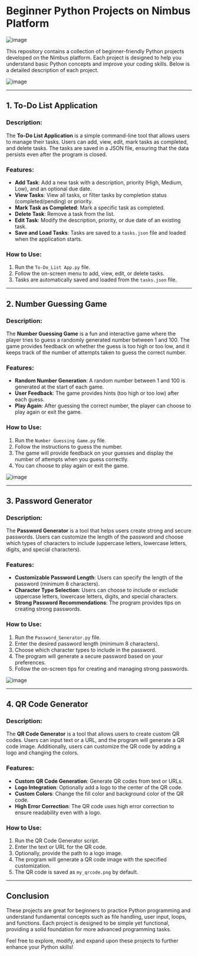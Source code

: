 # Beginner Python Projects on Nimbus Platform

![image](https://github.com/user-attachments/assets/a5d8bdf0-ae1d-461f-9e65-a2edaf9ed6bf)


This repository contains a collection of beginner-friendly Python projects developed on the Nimbus platform. Each project is designed to help you understand basic Python concepts and improve your coding skills. Below is a detailed description of each project.

![image](https://github.com/user-attachments/assets/67010997-a7f5-4f66-bc15-8144c7dc14da)

---

## 1. To-Do List Application

### Description:
The **To-Do List Application** is a simple command-line tool that allows users to manage their tasks. Users can add, view, edit, mark tasks as completed, and delete tasks. The tasks are saved in a JSON file, ensuring that the data persists even after the program is closed.

### Features:
- **Add Task**: Add a new task with a description, priority (High, Medium, Low), and an optional due date.
- **View Tasks**: View all tasks, or filter tasks by completion status (completed/pending) or priority.
- **Mark Task as Completed**: Mark a specific task as completed.
- **Delete Task**: Remove a task from the list.
- **Edit Task**: Modify the description, priority, or due date of an existing task.
- **Save and Load Tasks**: Tasks are saved to a `tasks.json` file and loaded when the application starts.

### How to Use:
1. Run the `To-Do_List App.py` file.
2. Follow the on-screen menu to add, view, edit, or delete tasks.
3. Tasks are automatically saved and loaded from the `tasks.json` file.

---

## 2. Number Guessing Game

### Description:
The **Number Guessing Game** is a fun and interactive game where the player tries to guess a randomly generated number between 1 and 100. The game provides feedback on whether the guess is too high or too low, and it keeps track of the number of attempts taken to guess the correct number.

### Features:
- **Random Number Generation**: A random number between 1 and 100 is generated at the start of each game.
- **User Feedback**: The game provides hints (too high or too low) after each guess.
- **Play Again**: After guessing the correct number, the player can choose to play again or exit the game.

### How to Use:
1. Run the `Number Guessing Game.py` file.
2. Follow the instructions to guess the number.
3. The game will provide feedback on your guesses and display the number of attempts when you guess correctly.
4. You can choose to play again or exit the game.

![image](https://github.com/user-attachments/assets/dd52342c-9154-4e60-876b-7a6b0ca3c31a)

---

## 3. Password Generator

### Description:
The **Password Generator** is a tool that helps users create strong and secure passwords. Users can customize the length of the password and choose which types of characters to include (uppercase letters, lowercase letters, digits, and special characters).

### Features:
- **Customizable Password Length**: Users can specify the length of the password (minimum 8 characters).
- **Character Type Selection**: Users can choose to include or exclude uppercase letters, lowercase letters, digits, and special characters.
- **Strong Password Recommendations**: The program provides tips on creating strong passwords.

### How to Use:
1. Run the `Password_Generator.py` file.
2. Enter the desired password length (minimum 8 characters).
3. Choose which character types to include in the password.
4. The program will generate a secure password based on your preferences.
5. Follow the on-screen tips for creating and managing strong passwords.

![image](https://github.com/user-attachments/assets/79eab80f-60a7-4cbe-97c5-823cd96ae93c)

---

## 4. QR Code Generator

### Description:
The **QR Code Generator** is a tool that allows users to create custom QR codes. Users can input text or a URL, and the program will generate a QR code image. Additionally, users can customize the QR code by adding a logo and changing the colors.

### Features:
- **Custom QR Code Generation**: Generate QR codes from text or URLs.
- **Logo Integration**: Optionally add a logo to the center of the QR code.
- **Custom Colors**: Change the fill color and background color of the QR code.
- **High Error Correction**: The QR code uses high error correction to ensure readability even with a logo.

### How to Use:
1. Run the QR Code Generator script.
2. Enter the text or URL for the QR code.
3. Optionally, provide the path to a logo image.
4. The program will generate a QR code image with the specified customization.
5. The QR code is saved as `my_qrcode.png` by default.

---

## Conclusion

These projects are great for beginners to practice Python programming and understand fundamental concepts such as file handling, user input, loops, and functions. Each project is designed to be simple yet functional, providing a solid foundation for more advanced programming tasks.

Feel free to explore, modify, and expand upon these projects to further enhance your Python skills!
